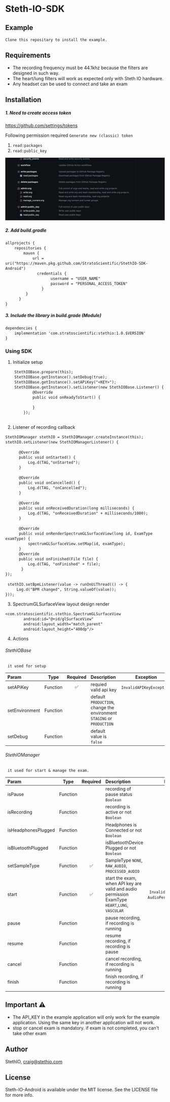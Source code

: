 Steth-IO-SDK
=======

## Example
	Clone this repositary to install the example.

## Requirements
- The recording frequency must be 44.1khz because the filters are designed in such way.
- The heart/lung filters will work as expected only with Steth IO hardware.
- Any headset can be used to connect and take an exam

## Installation

##### 1. Need to create access token 
https://github.com/settings/tokens

Following permission required `Generate new (classic) token`

1. `read:packages`
2. `read:public_key`

![screenshot](./screenshot/access-token-permission.png)




##### 2. Add build.gradle


```
allprojects {
    repositories {
        maven {
            url = uri("https://maven.pkg.github.com/StratoScientific/StethIO-SDK-Android")
              credentials {
                    username = "USER_NAME"
                    password = "PERSONAL_ACCESS_TOKEN"
                }
         }
      }
}
```

##### 3. Include the library in **build.grade** (Module)

```
dependencies {
    implementation 'com.stratoscientific:stethio:1.0.$VERSION'
}
```

### Using SDK

1. Initialize setup
```
    StethIOBase.prepare(this);
    StethIOBase.getInstance().setDebug(true);
    StethIOBase.getInstance().setAPiKey("<KEY>");
    StethIOBase.getInstance().setListener(new StethIOBase.Listener() {
            @Override
            public void onReadyToStart() {

            }
        });
            
```
2. Listener of recording callback
```
StethIOManager stethIO = StethIOManager.createInstance(this);
stethIO.setListener(new StethIOManagerListener() {

      @Override
      public void onStarted() {
          Log.d(TAG,"onStarted");
      }

      @Override
      public void onCancelled() {
          Log.d(TAG, "onCancelled");
      }

      @Override
      public void onReceivedDuration(long milliseconds) {
          Log.d(TAG, "onReceivedDuration" + milliseconds/1000);
      }

      @Override
      public void onRenderSpectrumGLSurfaceView(long id, ExamType examType) {
          spectrumGLSurfaceView.setMap(id, examType);
      }
      @Override
      public void onFinished(File file) {
          Log.d(TAG, "onFinished" + file);
       }
});

 stethIO.setBpmListener(value -> runOnUiThread(() -> {
     Log.d("BPM changed", String.valueOf(value));
}));
```
3. SpectrumGLSurfaceView layout design render
```
<com.stratoscientific.stethio.SpectrumGLSurfaceView
        android:id="@+id/glSurfaceView"
        android:layout_width="match_parent"
        android:layout_height="400dp"/>
```
4. Actions

###### StethIOBase 

     it used for setup

|Param |   Type    | Required   | Description  | Exception
|:--- | --- | :---:| :--- | :---:|
|setAPiKey| Function|✅|requied valid api key| `InvalidAPIKeyException`
|setEnvironment| Function | | default `PRODUCTION`, change the environment `STAGING` or `PRODUCTION`|
|setDebug| Function ||default value is `false`|

######  StethIOManager

     it used for start & manage the exam.

|Param |   Type    | Required   | Description  | Exception
|:--- | --- | :---:| :--- | :---:|
|isPause| Function | | recording of pause status `Boolean`|
|isRecording| Function | | recording is active or not `Boolean`|
|isHeadphonesPlugged| Function | | Headphones is Connected or not  `Boolean`|
|isBluetoothPlugged| Function | | isBluetoothDevice Plugged  or not `Boolean`|
|setSampleType| Function |✅|SampleType `NONE`, `RAW_AUDIO`, `PROCESSED_AUDIO`|
|start| Function |✅|start the exam, when API key are valid and audio permission ExamType  `HEART`,`LUNG`, `VASCULAR` |`InvalidAPIKeyException`, `AudioPermissionException`
|pause| Function | | pause  recording, if recording is running|
|resume| Function | | resume  recording, if recording is pause|
|cancel| Function | | cancel  recording, if recording is running|
|finish| Function | | finish  recording, if recording is running|

## Important ⚠️
 * The API_KEY in the example application will only work for the example application. Using the same key in another application will not work.
 * stop or cancel exam is mandatory.  if exam is not completed, you can't take other exam

## Author
StethIO, craig@stethio.com

## License
Steth-IO-Android is available under the MIT license. See the LICENSE file for more info.
